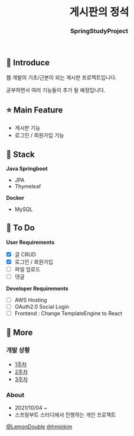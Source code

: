 <h1 align="middle">게시판의 정석</h1>
<h3 align="middle">SpringStudyProject</h3>
<br/>

## 📝 Introduce

웹 개발의 기초/근본이 되는 게시판 프로젝트입니다.

공부하면서 여러 기능들이 추가 될 예정입니다.

## ⭐ Main Feature

- 게시판 기능
- 로그인 / 회원가입 기능

## 🔧 Stack

**Java Springboot**

- JPA
- Thymeleaf


**Docker**
- MySQL


## 📌 To Do

**User Requirements**
- [X] 글 CRUD
- [X] 로그인 / 회원가입
- [ ] 파일 업로드
- [ ] 댓글 

**Developer Requirements**
- [ ] AWS Hosting
- [ ] OAuth2.0 Social Login
- [ ] Frontend : Change TemplateEngine to React

## 👀 More

### 개발 상황

- [1주차](https://github.com/dogyun-k/SpringStudyProject/blob/master/%EA%B0%9C%EB%B0%9C%EC%9D%BC%EC%A7%80/21-10-16.md)
- [2주차](https://github.com/dogyun-k/SpringStudyProject/blob/master/%EA%B0%9C%EB%B0%9C%EC%9D%BC%EC%A7%80/21-10-30.md)
- [3주차](https://github.com/dogyun-k/SpringStudyProject/blob/master/%EA%B0%9C%EB%B0%9C%EC%9D%BC%EC%A7%80/21-11-06.md)

### About
- 2021/10/04 ~ 
- 스프링부트 스터디에서 진행하는 개인 프로젝트

[@LemonDouble](https://github.com/LemonDouble/Spring_sample_Simple_Forum)
[@hminkim](https://github.com/hminkim)

